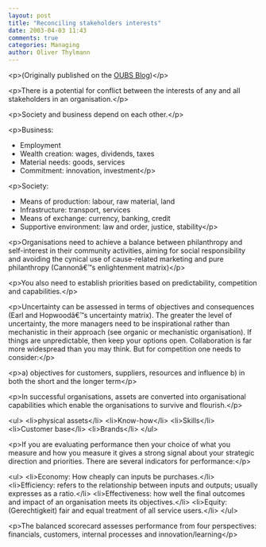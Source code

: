 ```yaml
---
layout: post
title: "Reconciling stakeholders interests"
date: 2003-04-03 11:43
comments: true
categories: Managing
author: Oliver Thylmann
---
```









&lt;p&gt;(Originally published on the [OUBS Blog](http://blog.thylmann.net/category/oubs/))&lt;/p&gt;

&lt;p&gt;There is a potential for conflict between the interests of any and all stakeholders in an organisation.&lt;/p&gt;

&lt;p&gt;Society and business depend on each other.&lt;/p&gt;

&lt;p&gt;Business:
- Employment
- Wealth creation: wages, dividends, taxes
- Material needs: goods, services
- Commitment: innovation, investment&lt;/p&gt;

&lt;p&gt;Society:
- Means of production: labour, raw material, land
- Infrastructure: transport, services
- Means of exchange: currency, banking, credit
- Supportive environment: law and order, justice, stability&lt;/p&gt;

&lt;p&gt;Organisations need to achieve a balance between philanthropy and self-interest in their community activities, aiming for social responsibility and avoiding the cynical use of cause-related marketing and pure philanthropy (Cannonâ€™s enlightenment matrix)&lt;/p&gt;

&lt;p&gt;You also need to establish priorities based on predictability, competition and capabilities.&lt;/p&gt;

&lt;p&gt;Uncertainty can be assessed in terms of objectives and consequences (Earl and Hopwoodâ€™s uncertainty matrix). The greater the level of uncertainty, the more managers need to be inspirational rather than mechanistic in their approach (see organic or mechanistic organisation). If things are unpredictable, then keep your options open. Collaboration is far more widespread than you may think. But for competition one needs to consider:&lt;/p&gt;

&lt;p&gt;a)  objectives for customers, suppliers, resources and influence
b)  in both the short and the longer term&lt;/p&gt;

&lt;p&gt;In successful organisations, assets are converted into organisational capabilities which enable the organisations to survive and flourish.&lt;/p&gt;

&lt;ul&gt;
&lt;li&gt;physical assets&lt;/li&gt;
&lt;li&gt;Know-how&lt;/li&gt;
&lt;li&gt;Skills&lt;/li&gt;
&lt;li&gt;Customer base&lt;/li&gt;
&lt;li&gt;Brands&lt;/li&gt;
&lt;/ul&gt;

&lt;p&gt;If you are evaluating performance then your choice of what you measure and how you measure it gives a strong signal about your strategic direction and priorities. There are several indicators for performance:&lt;/p&gt;

&lt;ul&gt;
&lt;li&gt;Economy: How cheaply can inputs be purchases.&lt;/li&gt;
&lt;li&gt;Efficiency: refers to the relationship between inputs and outputs; usually expresses as a ratio.&lt;/li&gt;
&lt;li&gt;Effectiveness: how well the final outcomes and impact of an organisation meets its objectives.&lt;/li&gt;
&lt;li&gt;Equity: (Gerechtigkeit) fair and equal treatment of all service users.&lt;/li&gt;
&lt;/ul&gt;

&lt;p&gt;The balanced scorecard assesses performance from four perspectives: financials, customers, internal processes and innovation/learning&lt;/p&gt;



